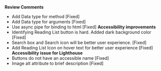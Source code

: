 **Review Comments**
  - Add Data type for method [Fixed]
  - Add Data type for arguments [Fixed]
  - Use async pipe for binding to html [Fixed]
**Accessibility improvements**
  - Identifying Reading List button is hard. Added dark background color [Fixed] 
  - Search box and Search icon will be better user experience. [Fixed]
  - Add Reading List Icon on hover text for better user experience [Fixed] 
**Accessibility issue for Lighthouse**
  - Buttons do not have an accessible name [Fixed]
  - Image alt attribute to brief description [Fixed]
